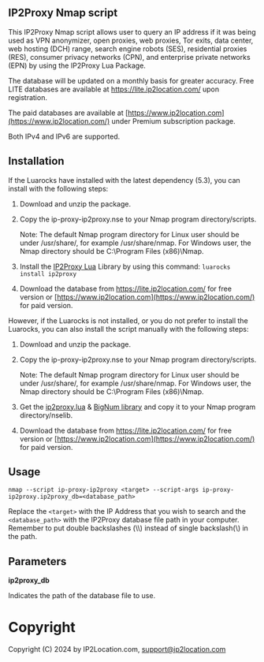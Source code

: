## IP2Proxy Nmap script

This IP2Proxy Nmap script allows user to query an IP address if it was being used as VPN anonymizer, open proxies, web proxies, Tor exits, data center, web hosting (DCH) range, search engine robots (SES), residential proxies (RES), consumer privacy networks (CPN), and enterprise private networks (EPN) by using the IP2Proxy Lua Package. 

The database will be updated on a monthly basis for greater accuracy. Free LITE databases are available at <https://lite.ip2location.com/> upon registration.

The paid databases are available at [https://www.ip2location.com](https://www.ip2location.com/) under Premium subscription package.

Both IPv4 and IPv6 are supported.

## Installation

If the Luarocks have installed with the latest dependency (5.3), you can install with the following steps:

1. Download and unzip the package. 

2. Copy the ip-proxy-ip2proxy.nse to your Nmap program directory/scripts. 

   Note: The default Nmap program directory for Linux user should be under /usr/share/, for example /usr/share/nmap. For Windows user, the Nmap directory should be C:\Program Files (x86)\Nmap.

3. Install the [IP2Proxy Lua](https://github.com/ip2location/ip2proxy-lua) Library by using this command: `luarocks install ip2proxy` 

4. Download the database from <https://lite.ip2location.com/> for free version or [https://www.ip2location.com](https://www.ip2location.com/) for paid version.

However, if the Luarocks is not installed, or you do not prefer to install the Luarocks, you can also install the script manually with the following steps:

1. Download and unzip the package. 

2. Copy the ip-proxy-ip2proxy.nse to your Nmap program directory/scripts.

   Note: The default Nmap program directory for Linux user should be under /usr/share/, for example /usr/share/nmap. For Windows user, the Nmap directory should be C:\Program Files (x86)\Nmap.

3. Get the [ip2proxy.lua](https://github.com/ip2location/ip2proxy-lua/blob/master/ip2proxy.lua) & [BigNum library](https://github.com/user-none/lua-nums) and copy it to your Nmap program directory/nselib.

4. Download the database from https://lite.ip2location.com/ for free version or [https://www.ip2location.com](https://www.ip2location.com/) for paid version.



## Usage

`nmap --script ip-proxy-ip2proxy <target> --script-args ip-proxy-ip2proxy.ip2proxy_db=<database_path>`

Replace the `<target>` with the IP Address that you wish to search and the `<database_path>` with the IP2Proxy database file path in your computer. Remember to put double backslashes (\\\\) instead of single backslash(\\) in the path.

## Parameters

**ip2proxy_db**

Indicates the path of the database file to use.

# Copyright

Copyright (C) 2024 by IP2Location.com, [support@ip2location.com](mailto:support@ip2location.com)
